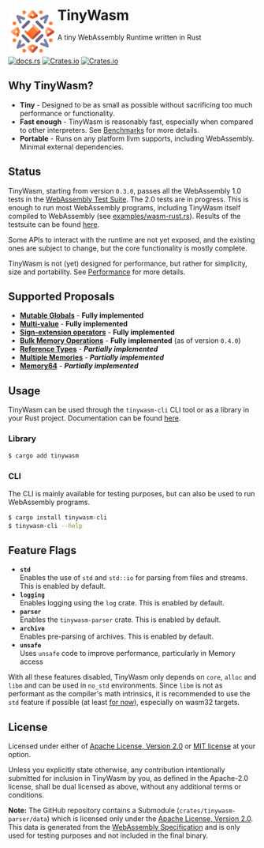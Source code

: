<div>
    <div>
        <a href=""><img align="left" src="./tinywasm.png" width="100px"></a>
    </div>
    <h1>TinyWasm</h1>
    A tiny WebAssembly Runtime written in Rust
</div>

<br>

[![docs.rs](https://img.shields.io/docsrs/tinywasm?logo=rust)](https://docs.rs/tinywasm) [![Crates.io](https://img.shields.io/crates/v/tinywasm.svg?logo=rust)](https://crates.io/crates/tinywasm) [![Crates.io](https://img.shields.io/crates/l/tinywasm.svg)](./LICENSE-APACHE)

## Why TinyWasm?

- **Tiny** - Designed to be as small as possible without sacrificing too much performance or functionality.
- **Fast enough** - TinyWasm is reasonably fast, especially when compared to other interpreters. See [Benchmarks](./BENCHMARKS.md) for more details.
- **Portable** - Runs on any platform llvm supports, including WebAssembly. Minimal external dependencies.

## Status

TinyWasm, starting from version `0.3.0`, passes all the WebAssembly 1.0 tests in the [WebAssembly Test Suite](https://github.com/WebAssembly/testsuite). The 2.0 tests are in progress. This is enough to run most WebAssembly programs, including TinyWasm itself compiled to WebAssembly (see [examples/wasm-rust.rs](./examples/wasm-rust.rs)). Results of the testsuite can be found [here](https://github.com/explodingcamera/tinywasm/tree/main/crates/tinywasm/tests/generated).

Some APIs to interact with the runtime are not yet exposed, and the existing ones are subject to change, but the core functionality is mostly complete.

TinyWasm is not (yet) designed for performance, but rather for simplicity, size and portability. See [Performance](#performance) for more details.

## Supported Proposals

- [**Mutable Globals**](https://github.com/WebAssembly/mutable-global/blob/master/proposals/mutable-global/Overview.md) - **Fully implemented**
- [**Multi-value**](https://github.com/WebAssembly/spec/blob/master/proposals/multi-value/Overview.md) - **Fully implemented**
- [**Sign-extension operators**](https://github.com/WebAssembly/spec/blob/master/proposals/sign-extension-ops/Overview.md) - **Fully implemented**
- [**Bulk Memory Operations**](https://github.com/WebAssembly/spec/blob/master/proposals/bulk-memory-operations/Overview.md) - **Fully implemented** (as of version `0.4.0`)
- [**Reference Types**](https://github.com/WebAssembly/reference-types/blob/master/proposals/reference-types/Overview.md) - **_Partially implemented_**
- [**Multiple Memories**](https://github.com/WebAssembly/multi-memory/blob/master/proposals/multi-memory/Overview.md) - **_Partially implemented_**
- [**Memory64**](https://github.com/WebAssembly/memory64/blob/master/proposals/memory64/Overview.md) - **_Partially implemented_**

## Usage

TinyWasm can be used through the `tinywasm-cli` CLI tool or as a library in your Rust project. Documentation can be found [here](https://docs.rs/tinywasm).

### Library

```sh
$ cargo add tinywasm
```

### CLI

The CLI is mainly available for testing purposes, but can also be used to run WebAssembly programs.

```sh
$ cargo install tinywasm-cli
$ tinywasm-cli --help
```

## Feature Flags

- **`std`**\
  Enables the use of `std` and `std::io` for parsing from files and streams. This is enabled by default.
- **`logging`**\
  Enables logging using the `log` crate. This is enabled by default.
- **`parser`**\
  Enables the `tinywasm-parser` crate. This is enabled by default.
- **`archive`**\
  Enables pre-parsing of archives. This is enabled by default.
- **`unsafe`**\
  Uses `unsafe` code to improve performance, particularly in Memory access

With all these features disabled, TinyWasm only depends on `core`, `alloc` and `libm` and can be used in `no_std` environments.
Since `libm` is not as performant as the compiler's math intrinsics, it is recommended to use the `std` feature if possible (at least [for now](https://github.com/rust-lang/rfcs/issues/2505)), especially on wasm32 targets.

## License

Licensed under either of [Apache License, Version 2.0](./LICENSE-APACHE) or [MIT license](./LICENSE-MIT) at your option.

Unless you explicitly state otherwise, any contribution intentionally submitted for inclusion in TinyWasm by you, as defined in the Apache-2.0 license, shall be dual licensed as above, without any additional terms or conditions.

**Note:** The GitHub repository contains a Submodule (`crates/tinywasm-parser/data`) which is licensed only under the [Apache License, Version 2.0](https://github.com/WebAssembly/spec/blob/main/test/LICENSE). This data is generated from the [WebAssembly Specification](https://github.com/WebAssembly/spec/tree/main/test) and is only used for testing purposes and not included in the final binary.
